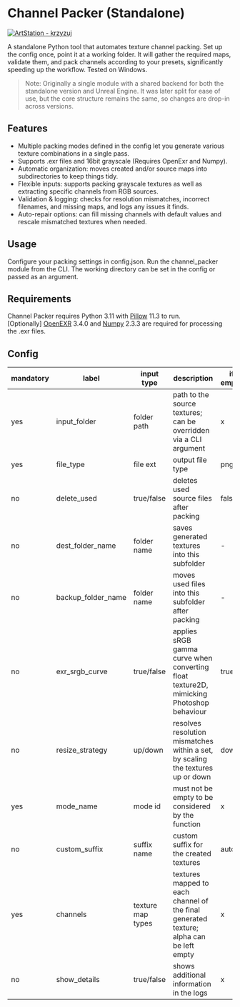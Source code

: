 # Channel Packer (Standalone)

[![ArtStation - krzyzuj](https://img.shields.io/badge/ArtStation-krzyzuj-blue?logo=artstation)](https://artstation.com/krzyzuj)

A standalone Python tool that automates texture channel packing. Set up the config once, point it at a working folder.
It will gather the required maps, validate them, and pack channels according to your presets, significantly speeding up the workflow.
Tested on Windows.

> Note: Originally a single module with a shared backend for both the standalone version and Unreal Engine.
It was later split for ease of use, but the core structure remains the same, so changes are drop-in across versions.


## Features
- Multiple packing modes defined in the config let you generate various texture combinations in a single pass.
- Supports .exr files and 16bit grayscale (Requires OpenExr and Numpy).
- Automatic organization: moves created and/or source maps into subdirectories to keep things tidy.
- Flexible inputs: supports packing grayscale textures as well as extracting specific channels from RGB sources.
- Validation & logging: checks for resolution mismatches, incorrect filenames, and missing maps, and logs any issues it finds.
- Auto-repair options: can fill missing channels with default values and rescale mismatched textures when needed.

## Usage
Configure your packing settings in config.json.
Run the channel_packer module from the CLI.
The working directory can be set in the config or passed as an argument.

## Requirements
Channel Packer requires Python 3.11 with [Pillow](https://pillow.readthedocs.io/en/stable/index.html) 11.3 to run.  
[Optionally] [OpenEXR](https://openexr.com/en/latest/python.html) 3.4.0 and [Numpy](https://numpy.org/) 2.3.3 are required for processing the .exr files.

## Config
&NewLine;

| mandatory | label              | input type        | description                                                                             | if empty |
|----------|--------------------|-------------------|-----------------------------------------------------------------------------------------|----------|
| yes      | input_folder       | folder path       | path to the source textures; can be overridden via a CLI argument                       | x        |
| yes      | file_type          | file ext          | output file type                                                                        | png      |
| no       | delete_used        | true/false        | deletes used source files after packing                                                 | false    |
| no       | dest_folder_name   | folder name       | saves generated textures into this subfolder                                            | -        |
| no       | backup_folder_name | folder name       | moves used files into this subfolder after packing                                      | -        |
| no       | exr_srgb_curve     | true/false        | applies sRGB gamma curve when converting float texture2D, mimicking Photoshop behaviour | true     |
| no       | resize_strategy    | up/down           | resolves resolution mismatches within a set, by scaling the textures up or down         | down     |
| yes      | mode_name          | mode id           | must not be empty to be considered by the function                                      | x        |
| no       | custom_suffix      | suffix name       | custom suffix for the created textures                                                  | auto     |
| yes      | channels           | texture map types | textures mapped to each channel of the final generated texture; alpha can be left empty | x        |
| no       | show_details       | true/false        | shows additional information in the logs                                                | x        |
